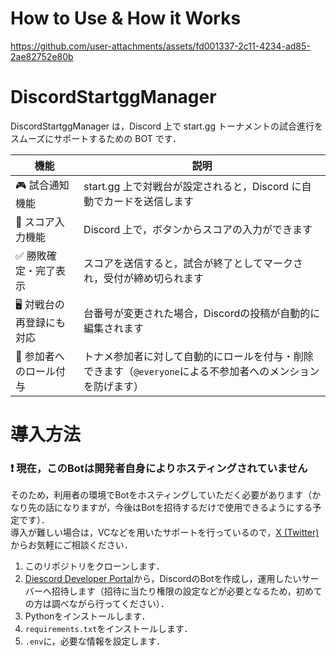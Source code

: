 # How to Use & How it Works

https://github.com/user-attachments/assets/fd001337-2c11-4234-ad85-2ae82752e80b

# DiscordStartggManager

DiscordStartggManager は，Discord 上で start.gg トーナメントの試合進行をスムーズにサポートするための BOT です．

| 機能 | 説明 |
| --- | --- |
| 🎮 試合通知機能	| start.gg 上で対戦台が設定されると，Discord に自動でカードを送信します |
| 🔘 スコア入力機能	| Discord 上で，ボタンからスコアの入力ができます |
| ✅ 勝敗確定・完了表示	| スコアを送信すると，試合が終了としてマークされ，受付が締め切られます |
| 🖥️ 対戦台の再登録にも対応	| 台番号が変更された場合，Discordの投稿が自動的に編集されます |
| 👥 参加者へのロール付与	| トナメ参加者に対して自動的にロールを付与・削除できます（`@everyone`による不参加者へのメンションを防げます） |

# 導入方法

### ❗ 現在，このBotは開発者自身によりホスティングされていません

そのため，利用者の環境でBotをホスティングしていただく必要があります（かなり先の話になりますが，今後はBotを招待するだけで使用できるようにする予定です）．  
導入が難しい場合は，VCなどを用いたサポートを行っているので，[X (Twitter)](https://x.com/Atamol_ssb) からお気軽にご相談ください．

1. このリポジトリをクローンします．
2. [Diescord Developer Portal](https://discord.com/developers/applications)から，DiscordのBotを作成し，運用したいサーバーへ招待します（招待に当たり権限の設定などが必要となるため，初めての方は調べながら行ってください）．
3. Pythonをインストールします．
4. `requirements.txt`をインストールします．
5. `.env`に，必要な情報を設定します．
